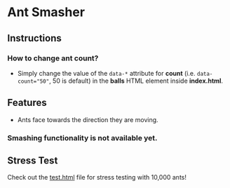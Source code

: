 # Ant Smasher

## Instructions
### How to change ant count?
* Simply change the value of the `data-*` attribute for **count** (i.e. `data-count="50"`, 50 is default) in the **balls** HTML element inside **index.html**.

## Features
* Ants face towards the direction they are moving.

### Smashing functionality is not available yet.

## Stress Test
Check out the [test.html](test.html) file for stress testing with 10,000 ants!